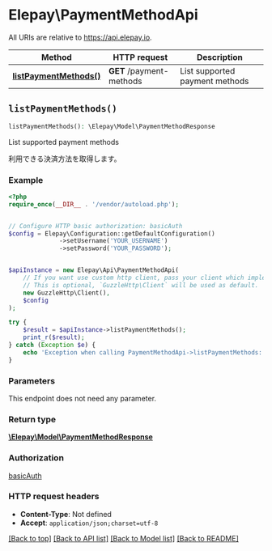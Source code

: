 # Elepay\PaymentMethodApi

All URIs are relative to https://api.elepay.io.

Method | HTTP request | Description
------------- | ------------- | -------------
[**listPaymentMethods()**](PaymentMethodApi.md#listPaymentMethods) | **GET** /payment-methods | List supported payment methods


## `listPaymentMethods()`

```php
listPaymentMethods(): \Elepay\Model\PaymentMethodResponse
```

List supported payment methods

利用できる決済方法を取得します。

### Example

```php
<?php
require_once(__DIR__ . '/vendor/autoload.php');


// Configure HTTP basic authorization: basicAuth
$config = Elepay\Configuration::getDefaultConfiguration()
              ->setUsername('YOUR_USERNAME')
              ->setPassword('YOUR_PASSWORD');


$apiInstance = new Elepay\Api\PaymentMethodApi(
    // If you want use custom http client, pass your client which implements `GuzzleHttp\ClientInterface`.
    // This is optional, `GuzzleHttp\Client` will be used as default.
    new GuzzleHttp\Client(),
    $config
);

try {
    $result = $apiInstance->listPaymentMethods();
    print_r($result);
} catch (Exception $e) {
    echo 'Exception when calling PaymentMethodApi->listPaymentMethods: ', $e->getMessage(), PHP_EOL;
}
```

### Parameters

This endpoint does not need any parameter.

### Return type

[**\Elepay\Model\PaymentMethodResponse**](../Model/PaymentMethodResponse.md)

### Authorization

[basicAuth](../../README.md#basicAuth)

### HTTP request headers

- **Content-Type**: Not defined
- **Accept**: `application/json;charset=utf-8`

[[Back to top]](#) [[Back to API list]](../../README.md#endpoints)
[[Back to Model list]](../../README.md#models)
[[Back to README]](../../README.md)
